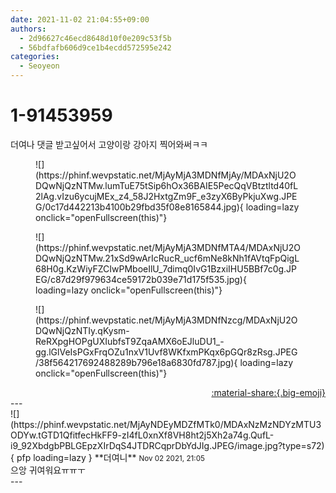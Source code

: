 ```yaml
---
date: 2021-11-02 21:04:55+09:00
authors:
  - 2d96627c46ecd8648d10f0e209c53f5b
  - 56bdfafb606d9ce1b4ecdd572595e242
categories:
  - Seoyeon
---
```


# 1-91453959

<div class="post-container" markdown="1">
<div class="content-container md-sidebar__scrollwrap" markdown="1">

더여나 댓글 받고싶어서 고양이랑 강아지 찍어와써ㅋㅋ
<figure markdown="1">
![](https://phinf.wevpstatic.net/MjAyMjA3MDNfMjAy/MDAxNjU2ODQwNjQzNTMw.lumTuE75tSip6hOx36BAIE5PecQqVBtztltd40fL2lAg.vIzu6ycujMEx_z4_58J2HxtgZm9F_e3zyX6ByPkjuXwg.JPEG/0c17d442213b4100b29fbd35f08e8165844.jpg){ loading=lazy onclick="openFullscreen(this)"}
</figure>

<figure markdown="1">
![](https://phinf.wevpstatic.net/MjAyMjA3MDNfMTA4/MDAxNjU2ODQwNjQzNTMw.21xSd9wArIcRucR_ucf6mNe8kNh1fAVtqFpQigL68H0g.KzWiyFZCIwPMboeIlU_7dimq0IvG1BzxiIHU5BBf7c0g.JPEG/c87d29f979634ce59172b039e71d175f535.jpg){ loading=lazy onclick="openFullscreen(this)"}
</figure>

<figure markdown="1">
![](https://phinf.wevpstatic.net/MjAyMjA3MDNfNzcg/MDAxNjU2ODQwNjQzNTIy.qKysm-ReRXpgHOPgUXIubfsT9ZqaAMX6oEJluDU1_-gg.lGlVeIsPGxFrqOZu1nxV1Uvf8WKfxmPKqx6pGQr8zRsg.JPEG/38f564217692488289b796e18a6830fd787.jpg){ loading=lazy onclick="openFullscreen(this)"}
</figure>


</div>
</div>

<div style="text-align: right;" markdown="1">
<a href="https://weverse.io/fromis9/fanpost/1-91453959" style="text-align: right;">:material-share:{.big-emoji}</a>
</div>
---

<div class="comments-container md-sidebar__scrollwrap" markdown="1">
<div class="comment" markdown="1">
<div class='id-container' markdown="1">
![](https://phinf.wevpstatic.net/MjAyNDEyMDZfMTk0/MDAxNzMzNDYzMTU3ODYw.tGTD1QfitfecHkFF9-zI4fL0xnXf8VH8ht2j5Xh2a74g.QufL-i9_92XbdgbPBLGEpzXIrDqS4JTDRCqprDbYdJIg.JPEG/image.jpg?type=s72){ pfp loading=lazy }
**<span class="artist">더여니</span>** <small>Nov 02 2021, 21:05</small><br>
</div>
<div class='comment-body' markdown="1">
으앙 귀여워요ㅠㅠㅜ
</div>
</div>
</div>
---
